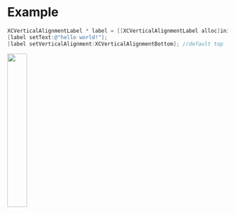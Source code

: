 # Example
```objective-c
XCVerticalAlignmentLabel * label = [[XCVerticalAlignmentLabel alloc]initWithFrame:CGRectMake(0, 0,100 , 100)];
[label setText:@"hello world!"];
[label setVerticalAlignment:XCVerticalAlignmentBottom]; //default top
```

<img src= "https://github.com/recx/XCVerticalAlignmentLabel/blob/master/XCVerticalAlignmentLabel/Effect.png?raw=true" width = '30%'>


